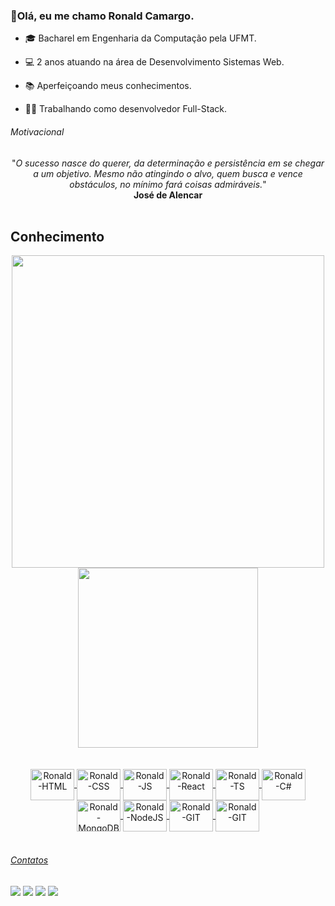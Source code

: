 ### 👋Olá, eu me chamo Ronald Camargo. 
- 🎓 Bacharel em Engenharia da Computação pela UFMT. 

- 💻 2 anos atuando na área de Desenvolvimento Sistemas Web. 

- 📚 Aperfeiçoando meus conhecimentos.

- 👨‍💻 Trabalhando como desenvolvedor Full-Stack.


<h6> Motivacional </h6>
<div align="center">
   "<i>O sucesso nasce do querer, da determinação e persistência em se chegar a um objetivo. Mesmo não atingindo o alvo, quem busca e vence obstáculos, no mínimo fará coisas admiráveis.</i>"<br>
   <b>José de Alencar</b>
</div>

<br>
<h2>Conhecimento</h2>
<div align="center">
  <a href="https://https://github.com/Ronald-Ca">
  <img width="500px" src="https://github-readme-stats.vercel.app/api?username=Ronald-Ca&show_icons=true&theme=radical">
  <img width="288px" src="https://github-readme-stats.vercel.app/api/top-langs/?username=Ronald-Ca&theme=radical&show_icons=true">
</div><br>
  
<div align="center"><br>
   <img align="center" alt="Ronald-HTML" height="50" width="70" src="https://cdn.jsdelivr.net/gh/devicons/devicon/icons/html5/html5-original.svg">
   <img align="center" alt="Ronald-CSS" height="50" width="70" src="https://cdn.jsdelivr.net/gh/devicons/devicon/icons/css3/css3-original.svg">
   <img align="center" alt="Ronald-JS" height="50" width="70" src="https://cdn.jsdelivr.net/gh/devicons/devicon/icons/javascript/javascript-original.svg">
   <img align="center" alt="Ronald-React" height="50" width="70" src="https://cdn.jsdelivr.net/gh/devicons/devicon/icons/react/react-original.svg">
   <img align="center" alt="Ronald-TS" height="50" width="70" src="https://cdn.jsdelivr.net/gh/devicons/devicon/icons/typescript/typescript-original.svg">
   <img align="center" alt="Ronald-C#" height="50" width="70" src="https://cdn.jsdelivr.net/gh/devicons/devicon/icons/csharp/csharp-original.svg">
   <img align="center" alt="Ronald-MongoDB" height="50" width="70" src="https://cdn.jsdelivr.net/gh/devicons/devicon/icons/mongodb/mongodb-original.svg">
   <img align="center" alt="Ronald-NodeJS" height="50" width="70" src="https://cdn.jsdelivr.net/gh/devicons/devicon/icons/nodejs/nodejs-original.svg">
   <img align="center" alt="Ronald-GIT" height="50" width="70" src="https://cdn.jsdelivr.net/gh/devicons/devicon/icons/git/git-original.svg">
   <img align="center" alt="Ronald-GIT" height="50" width="70" src="https://cdn.jsdelivr.net/gh/devicons/devicon/icons/tailwindcss/tailwindcss-original.svg">
</div><br>

  
  <h6> Contatos </h6>
<div> 
  <a href="https://api.whatsapp.com/send?phone=5566984043892&text=Ol%C3%A1%20sou%20Ronald%20Camargo%2C%20iniciante%20em%20Front%20End!" target="_blank"><img src="https://img.shields.io/badge/WhatsApp-25D366?style=for-the-badge&logo=whatsapp&logoColor=white"></a>
  <a href="https://instagram.com/ronald_camargo_?igshid=YmMyMTA2M2Y=" target="_blank"><img src="https://img.shields.io/badge/-Instagram-%23E4405F?style=for-the-badge&logo=instagram&logoColor=white" target="_blank"></a>
  <a href = "mailto:ronaldcamargodev@gmail.com"><img src="https://img.shields.io/badge/-Gmail-%23333?style=for-the-badge&logo=gmail&logoColor=white" target="_blank"></a>
  <a href="https://www.linkedin.com/in/ronald-camargo-04b942238/" target="_blank"><img src="https://img.shields.io/badge/-LinkedIn-%230077B5?style=for-the-badge&logo=linkedin&logoColor=white" target="_blank"></a>
</div>

